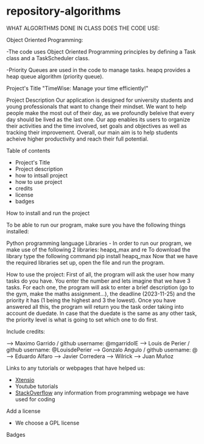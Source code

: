 # repository-algorithms

WHAT ALGORITHMS DONE IN CLASS DOES THE CODE USE:

Object Oriented Programming:

-The code uses Object Oriented Programming principles by defining a Task class and a TaskScheduler class.

-Priority Queues are used in the code to manage tasks. heapq provides a heap queue algorithm (priority queue).


Project's Title
"TimeWise: Manage your time efficiently!"

Project Description
Our application is designed for university students and young professionals that want to change their mindset. We want to help people make the most out of their day, as we profoundly beleive that every day should be lived as the last one. Our app enables its users to organize their activities and the time involved, set goals and objectives as well as tracking their improvement. Overall, our main aim is to help students acheive higher productivity and reach their full potential. 

Table of contents
- Project's Title
- Project description
- how to intsall project
- how to use project
- credits
- license
- badges
  
How to install and run the project

To be able to run our program, make sure you have the following things installed:

Python programming language
Libraries - In order to run our program, we make use of the following 2 libraries: heapq_max and re
To download the library type the following command
pip install heapq_max 
Now that we have the required libraries set up, open the file and run the program.

How to use the project:
First of all, the program will ask the user how many tasks do you have. You enter the number and lets imagine that we have 3 tasks. For each one, the program will ask to enter a brief description (go to the gym, make the maths assignment...), the deadline (2023-11-25) and the priority it has (1 being the highest and 3 the lowest). Once you have answered all this, the program will return you the task order taking into account de duedate. In case that the duedate is the same as any other task, the priority level is what is going to set which one to do first.

Include credits:

--> Maximo Garrido /  github username: @mgarridoIE
--> Louis de Perier / github username: @LouisdePerier
--> Gonzalo Angulo /  github username: @
--> Eduardo Alfaro
--> Javier Corredera
--> Wilrick
--> Juan Muñoz

Links to any tutorials or webpages that have helped us:
- [Xtensio](https://xtensio.com/)
- Youtube tutorials
- [StackOverflow](https://stackoverflow.com/)
any information from programming webpage we have used for coding

Add a license
- We choose a GPL license

Badges
